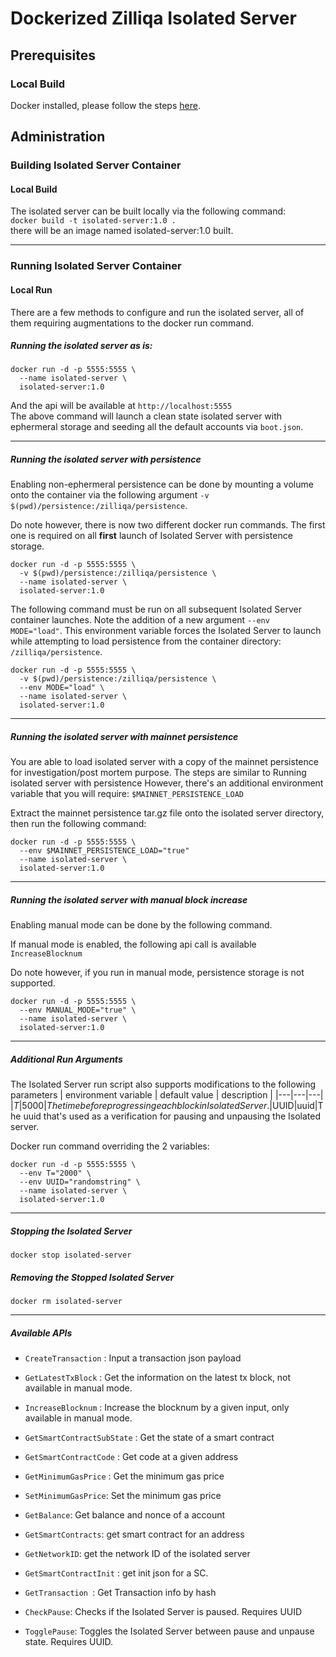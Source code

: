 # Dockerized Zilliqa Isolated Server

## Prerequisites
### Local Build
Docker installed, please follow the steps [here](https://docs.docker.com/get-docker/).

## Administration
### Building Isolated Server Container
#### Local Build
The isolated server can be built locally via the following command: <br />
```docker build -t isolated-server:1.0 .``` <br />
there will be an image named isolated-server:1.0 built.

---

### Running Isolated Server Container
#### Local Run
There are a few methods to configure and run the isolated server, all of them requiring augmentations to the docker run command.
##### Running the isolated server as is:
```
docker run -d -p 5555:5555 \
  --name isolated-server \
  isolated-server:1.0
```
And the api will be available at ```http://localhost:5555``` <br />
The above command will launch a clean state isolated server with ephermeral storage and seeding all the default accounts via `boot.json`.

---

##### Running the isolated server with persistence
Enabling non-ephermeral persistence can be done by mounting a volume onto the container via the following argument `-v $(pwd)/persistence:/zilliqa/persistence`.

Do note however, there is now two different docker run commands. The first one is required on all **first** launch of Isolated Server with persistence storage.

```
docker run -d -p 5555:5555 \
  -v $(pwd)/persistence:/zilliqa/persistence \
  --name isolated-server \
  isolated-server:1.0
```
The following command must be run on all subsequent Isolated Server container launches. Note the addition of a new argument `--env MODE="load"`. This environment variable forces the Isolated Server to launch while attempting to load persistence from the container directory: `/zilliqa/persistence`.
```
docker run -d -p 5555:5555 \
  -v $(pwd)/persistence:/zilliqa/persistence \
  --env MODE="load" \
  --name isolated-server \
  isolated-server:1.0
```

---

##### Running the isolated server with mainnet persistence
You are able to load isolated server with a copy of the mainnet persistence for investigation/post mortem purpose. The steps are similar to Running isolated server with persistence However, there's an additional environment variable that you will require: `$MAINNET_PERSISTENCE_LOAD`

Extract the mainnet persistence tar.gz file onto the isolated server directory, then run the following command:
```
docker run -d -p 5555:5555 \
  --env $MAINNET_PERSISTENCE_LOAD="true"
  --name isolated-server \
  isolated-server:1.0
```

---

##### Running the isolated server with manual block increase
Enabling manual mode can be done by the following command.

If manual mode is enabled, the following api call is available `IncreaseBlocknum`

Do note however, if you run in manual mode, persistence storage is not supported.
```
docker run -d -p 5555:5555 \
  --env MANUAL_MODE="true" \
  --name isolated-server \
  isolated-server:1.0
```
---
##### Additional Run Arguments
The Isolated Server run script also supports modifications to the following parameters
| environment variable | default value | description |
|---|---|---|
|$T|5000|The time before progressing each block in Isolated Server.
|$UUID|uuid|The uuid that's used as a verification for pausing and unpausing the Isolated server.

Docker run command overriding the 2 variables:
```
docker run -d -p 5555:5555 \
  --env T="2000" \
  --env UUID="randomstring" \
  --name isolated-server \
  isolated-server:1.0
```

---

##### Stopping the Isolated Server
```
docker stop isolated-server
```

##### Removing the Stopped Isolated Server
```
docker rm isolated-server
```

---

##### Available APIs

- `CreateTransaction` : Input a transaction json payload
- `GetLatestTxBlock` : Get the information on the latest tx block, not available in manual mode.
- `IncreaseBlocknum` : Increase the blocknum by a given input, only available in manual mode.
- `GetSmartContractSubState` : Get the state of a smart contract
- `GetSmartContractCode` : Get code at a given address
- `GetMinimumGasPrice` : Get the minimum gas price
- `SetMinimumGasPrice`: Set the minimum gas price
- `GetBalance`: Get balance and nonce of a account
- `GetSmartContracts`: get smart contract for an address
- `GetNetworkID`: get the network ID of the isolated server
- `GetSmartContractInit` : get init json for a SC.
- `GetTransaction `: Get Transaction info by hash

- `CheckPause`: Checks if the Isolated Server is paused. Requires UUID
- `TogglePause`: Toggles the Isolated Server between pause and unpause state. Requires UUID.
